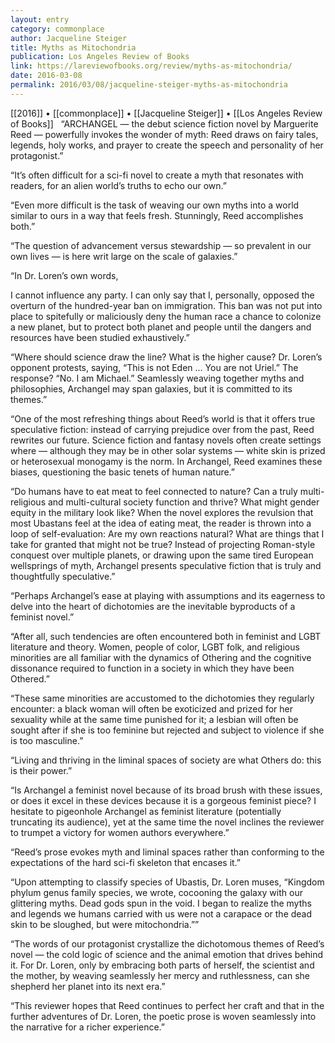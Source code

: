 ```yaml
---
layout: entry
category: commonplace
author: Jacqueline Steiger
title: Myths as Mitochondria
publication: Los Angeles Review of Books
link: https://lareviewofbooks.org/review/myths-as-mitochondria/
date: 2016-03-08
permalink: 2016/03/08/jacqueline-steiger-myths-as-mitochondria
---
```


[[2016]] • [[commonplace]] • [[Jacqueline Steiger]] • [[Los Angeles Review of Books]]
 
“ARCHANGEL — the debut science fiction novel by Marguerite Reed — powerfully invokes the wonder of myth: Reed draws on fairy tales, legends, holy works, and prayer to create the speech and personality of her protagonist.”

“It’s often difficult for a sci-fi novel to create a myth that resonates with readers, for an alien world’s truths to echo our own.”

“Even more difficult is the task of weaving our own myths into a world similar to ours in a way that feels fresh. Stunningly, Reed accomplishes both.”

“The question of advancement versus stewardship — so prevalent in our own lives — is here writ large on the scale of galaxies.”

“In Dr. Loren’s own words,

I cannot influence any party. I can only say that I, personally, opposed the overturn of the hundred-year ban on immigration. This ban was not put into place to spitefully or maliciously deny the human race a chance to colonize a new planet, but to protect both planet and people until the dangers and resources have been studied exhaustively.”

“Where should science draw the line? What is the higher cause? Dr. Loren’s opponent protests, saying, “This is not Eden … You are not Uriel.” The response? “No. I am Michael.” Seamlessly weaving together myths and philosophies, Archangel may span galaxies, but it is committed to its themes.”

“One of the most refreshing things about Reed’s world is that it offers true speculative fiction: instead of carrying prejudice over from the past, Reed rewrites our future. Science fiction and fantasy novels often create settings where — although they may be in other solar systems — white skin is prized or heterosexual monogamy is the norm. In Archangel, Reed examines these biases, questioning the basic tenets of human nature.”

“Do humans have to eat meat to feel connected to nature? Can a truly multi-religious and multi-cultural society function and thrive? What might gender equity in the military look like? When the novel explores the revulsion that most Ubastans feel at the idea of eating meat, the reader is thrown into a loop of self-evaluation: Are my own reactions natural? What are things that I take for granted that might not be true? Instead of projecting Roman-style conquest over multiple planets, or drawing upon the same tired European wellsprings of myth, Archangel presents speculative fiction that is truly and thoughtfully speculative.”

“Perhaps Archangel’s ease at playing with assumptions and its eagerness to delve into the heart of dichotomies are the inevitable byproducts of a feminist novel.”

“After all, such tendencies are often encountered both in feminist and LGBT literature and theory. Women, people of color, LGBT folk, and religious minorities are all familiar with the dynamics of Othering and the cognitive dissonance required to function in a society in which they have been Othered.”

“These same minorities are accustomed to the dichotomies they regularly encounter: a black woman will often be exoticized and prized for her sexuality while at the same time punished for it; a lesbian will often be sought after if she is too feminine but rejected and subject to violence if she is too masculine.”

“Living and thriving in the liminal spaces of society are what Others do: this is their power.”

“Is Archangel a feminist novel because of its broad brush with these issues, or does it excel in these devices because it is a gorgeous feminist piece? I hesitate to pigeonhole Archangel as feminist literature (potentially truncating its audience), yet at the same time the novel inclines the reviewer to trumpet a victory for women authors everywhere.”

“Reed’s prose evokes myth and liminal spaces rather than conforming to the expectations of the hard sci-fi skeleton that encases it.”

“Upon attempting to classify species of Ubastis, Dr. Loren muses, “Kingdom phylum genus family species, we wrote, cocooning the galaxy with our glittering myths. Dead gods spun in the void. I began to realize the myths and legends we humans carried with us were not a carapace or the dead skin to be sloughed, but were mitochondria.””

“The words of our protagonist crystallize the dichotomous themes of Reed’s novel — the cold logic of science and the animal emotion that drives behind it. For Dr. Loren, only by embracing both parts of herself, the scientist and the mother, by weaving seamlessly her mercy and ruthlessness, can she shepherd her planet into its next era.”

“This reviewer hopes that Reed continues to perfect her craft and that in the further adventures of Dr. Loren, the poetic prose is woven seamlessly into the narrative for a richer experience.”
